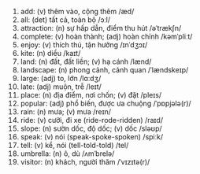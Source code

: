 1. add: (v) thêm vào, cộng thêm /æd/
2. all: (det) tất cả, toàn bộ /ɔːl/
3. attraction: (n) sự hấp dẫn, điểm thu hút /əˈtrækʃn/
4. complete: (v) hoàn thành; (adj) hoàn chỉnh /kəmˈpliːt/
5. enjoy: (v) thích thú, tận hưởng /ɪnˈdʒɔɪ/
6. kite: (n) diều /kaɪt/
7. land: (n) đất, đất liền; (v) hạ cánh /lænd/
8. landscape: (n) phong cảnh, cảnh quan /ˈlændskeɪp/
9. large: (adj) to, lớn /lɑːdʒ/
10. late: (adj) muộn, trễ /leɪt/
11. place: (n) địa điểm, nơi chốn; (v) đặt /pleɪs/
12. popular: (adj) phổ biến, được ưa chuộng /ˈpɒpjələ(r)/
13. rain: (n) mưa; (v) mưa /reɪn/
14. ride: (v) cưỡi, đi xe (ride-rode-ridden) /raɪd/
15. slope: (n) sườn dốc, độ dốc; (v) dốc /sləʊp/
16. speak: (v) nói (speak-spoke-spoken) /spiːk/
17. tell: (v) kể, nói (tell-told-told) /tel/
18. umbrella: (n) ô, dù /ʌmˈbrelə/
19. visitor: (n) khách, người thăm /ˈvɪzɪtə(r)/